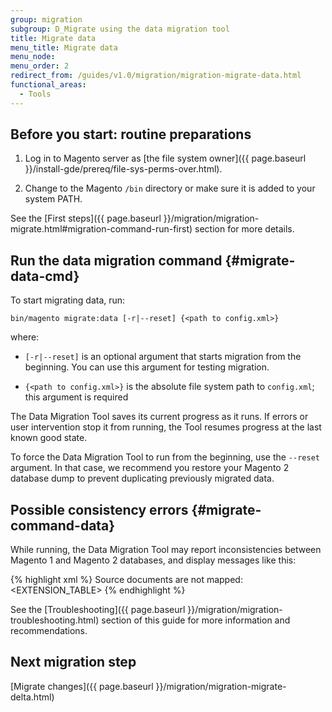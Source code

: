 ```yaml
---
group: migration
subgroup: D_Migrate using the data migration tool
title: Migrate data
menu_title: Migrate data
menu_node:
menu_order: 2
redirect_from: /guides/v1.0/migration/migration-migrate-data.html
functional_areas:
  - Tools
---
```


## Before you start: routine preparations

1. Log in to Magento server as [the file system owner]({{ page.baseurl }}/install-gde/prereq/file-sys-perms-over.html).

2. Change to the Magento `/bin` directory or make sure it is added to your system PATH.

See the [First steps]({{ page.baseurl }}/migration/migration-migrate.html#migration-command-run-first) section for more details.

## Run the data migration command {#migrate-data-cmd}

To start migrating data, run:

    bin/magento migrate:data [-r|--reset] {<path to config.xml>}

where:

* `[-r|--reset]` is an optional argument that starts migration from the beginning. You can use this argument for testing migration.

* `{<path to config.xml>}` is the absolute file system path to `config.xml`; this argument is required

<div class="bs-callout bs-callout-info" id="info">
<span class="glyphicon-class">
  <p>The Data Migration Tool saves its current progress as it runs. If errors or user intervention stop it from running, the Tool resumes progress at the last known good state.</p>
  <p>To force the Data Migration Tool to run from the beginning, use the <code>--reset</code> argument. In that case, we recommend you restore your Magento 2 database dump to prevent duplicating previously migrated data.</p></span>
</div>

## Possible consistency errors {#migrate-command-data}

While running, the Data Migration Tool may report inconsistencies between Magento 1 and Magento 2 databases, and display messages like this:

{% highlight xml %}
Source documents are not mapped: <EXTENSION_TABLE>
{% endhighlight %}

See the [Troubleshooting]({{ page.baseurl }}/migration/migration-troubleshooting.html) section of this guide for more information and recommendations.

<!--

When you migrate data, the Data Migration Tool verifies that tables and fields are consistent between Magento 1 and Magento 2. If they are inconsistent, you will see an error message that lists the problematic tables and fields, for example:

    Source fields are not mapped. Document: <document_name>. Fields: <field_name>

**Possible reason for error:** some database entities belong to Magento 1 extensions that do not exist in the Magento 2 database.

Below are the possible ways to handle these errors.

### Fix errors: Install corresponding Magento 2 extensions

Visit [Magento Marketplace](https://marketplace.magento.com/){:target:"_blank"} to find the latest {% glossarytooltip 55774db9-bf9d-40f3-83db-b10cc5ae3b68 %}extension{% endglossarytooltip %} versions or contact your extension provider.

### Fix errors: Ignore entities

You may tell the Data Migration Tool to ignore the problematic entities.

To do that, add the `<ignore>` tag to an entity in the `map.xml` file, like this:

{% highlight xml %}
<ignore>
    <field>sales_order_address_id</field>
</ignore>
{% endhighlight %}

<div class="bs-callout bs-callout-warning">
    <p>Before ignoring entities, make sure you don't need the affected data in your Magento 2 store.</p>
</div>

### Verify fixes

To know if the issues have been resolved successfully, run the Data Migration Tool again.

-->

## Next migration step

[Migrate changes]({{ page.baseurl }}/migration/migration-migrate-delta.html)
